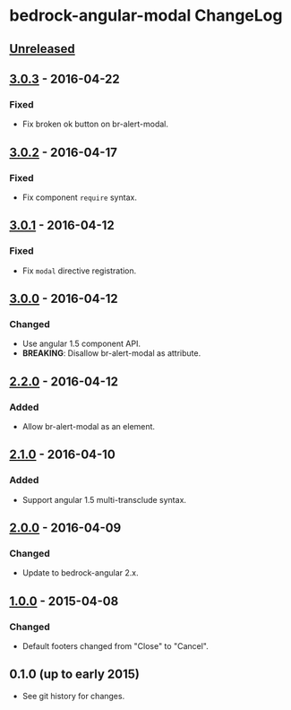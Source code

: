 # bedrock-angular-modal ChangeLog

## [Unreleased]

## [3.0.3] - 2016-04-22

### Fixed
- Fix broken ok button on br-alert-modal.

## [3.0.2] - 2016-04-17

### Fixed
- Fix component `require` syntax.

## [3.0.1] - 2016-04-12

### Fixed
- Fix `modal` directive registration.

## [3.0.0] - 2016-04-12

### Changed
- Use angular 1.5 component API.
- **BREAKING**: Disallow br-alert-modal as attribute.

## [2.2.0] - 2016-04-12

### Added
- Allow br-alert-modal as an element.

## [2.1.0] - 2016-04-10

### Added
- Support angular 1.5 multi-transclude syntax.

## [2.0.0] - 2016-04-09

### Changed
- Update to bedrock-angular 2.x.

## [1.0.0] - 2015-04-08

### Changed
- Default footers changed from "Close" to "Cancel".

## 0.1.0 (up to early 2015)

- See git history for changes.

[Unreleased]: https://github.com/digitalbazaar/bedrock-angular-modal/compare/3.0.3...HEAD
[3.0.3]: https://github.com/digitalbazaar/bedrock-angular-modal/compare/3.0.2...3.0.3
[3.0.2]: https://github.com/digitalbazaar/bedrock-angular-modal/compare/3.0.1...3.0.2
[3.0.1]: https://github.com/digitalbazaar/bedrock-angular-modal/compare/3.0.0...3.0.1
[3.0.0]: https://github.com/digitalbazaar/bedrock-angular-modal/compare/2.2.0...3.0.0
[2.2.0]: https://github.com/digitalbazaar/bedrock-angular-modal/compare/2.1.0...2.2.0
[2.1.0]: https://github.com/digitalbazaar/bedrock-angular-modal/compare/2.0.0...2.1.0
[2.0.0]: https://github.com/digitalbazaar/bedrock-angular-modal/compare/1.0.0...2.0.0
[1.0.0]: https://github.com/digitalbazaar/bedrock-angular-modal/compare/0.1.0...1.0.0
